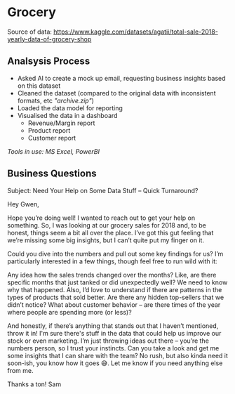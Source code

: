 # Grocery

Source of data: https://www.kaggle.com/datasets/agatii/total-sale-2018-yearly-data-of-grocery-shop

## Analsysis Process

- Asked AI to create a mock up email, requesting business insights based on this dataset
- Cleaned the dataset (compared to the original data with inconsistent formats, etc _"archive.zip"_)
- Loaded the data model for reporting
- Visualised the data in a dashboard
    * Revenue/Margin report
    * Product report
    * Customer report

_Tools in use: MS Excel, PowerBI_

## Business Questions

Subject: Need Your Help on Some Data Stuff – Quick Turnaround?

Hey Gwen,

Hope you’re doing well! I wanted to reach out to get your help on something. So, I was looking at our grocery sales for 2018 and, to be honest, things seem a bit all over the place. I’ve got this gut feeling that we’re missing some big insights, but I can’t quite put my finger on it.

Could you dive into the numbers and pull out some key findings for us? I’m particularly interested in a few things, though feel free to run wild with it:

Any idea how the sales trends changed over the months? Like, are there specific months that just tanked or did unexpectedly well? We need to know why that happened. Also, I’d love to understand if there are patterns in the types of products that sold better. Are there any hidden top-sellers that we didn’t notice? What about customer behavior – are there times of the year where people are spending more (or less)?

And honestly, if there’s anything that stands out that I haven’t mentioned, throw it in! I'm sure there's stuff in the data that could help us improve our stock or even marketing.
I’m just throwing ideas out there – you’re the numbers person, so I trust your instincts. Can you take a look and get me some insights that I can share with the team? No rush, but also kinda need it soon-ish, you know how it goes 😅. Let me know if you need anything else from me.

Thanks a ton!
Sam



